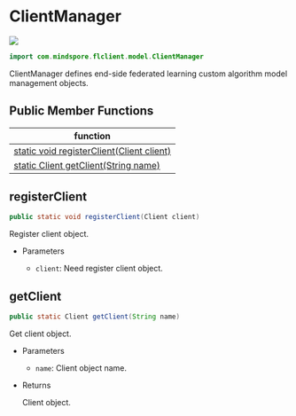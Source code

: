 # ClientManager

<a href="https://gitee.com/mindspore/docs/blob/master/docs/federated/docs/source_en/java_api_clientmanager.md" target="_blank"><img src="https://mindspore-website.obs.cn-north-4.myhuaweicloud.com/website-images/r2.0/resource/_static/logo_source_en.png"></a>

```java
import com.mindspore.flclient.model.ClientManager
```

ClientManager defines end-side federated learning custom algorithm model management objects.

## Public Member Functions

| function                    |
| -------------------------------- |
| [static void registerClient(Client client)](#registerclient)  |
| [static Client getClient(String name)](#getclient)  |

## registerClient

```java
public static void registerClient(Client client)
```

Register client object.

- Parameters

    - `client`: Need register client object.

## getClient

```java
public static Client getClient(String name)
```

Get client object.

- Parameters

    - `name`: Client object name.
- Returns

  Client object.
